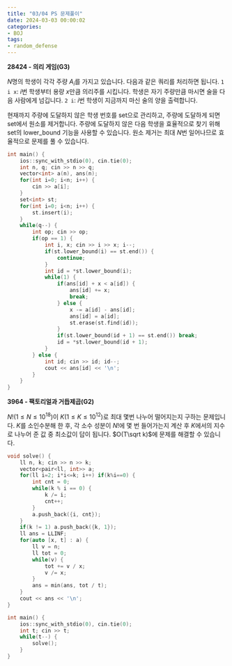 ```yaml
---
title: "03/04 PS 문제풀이"
date: 2024-03-03 00:00:02
categories:
- BOJ
tags:
- random_defense
---
```


**28424 - 의리 게임(G3)**

$N$명의 학생이 각각 주량 $A_i$를 가지고 있습니다. 다음과 같은 쿼리를 처리하면 됩니다. 
`1 i x`: $i$번 학생부터 용량 $x$만큼 의리주를 시킵니다. 학생은 자기 주량만큼 마시면 술을 다음 사람에게 넘깁니다. 
`2 i`: $i$​번 학생이 지금까지 마신 술의 양을 출력합니다.  

현재까지 주량에 도달하지 않은 학생 번호를 set으로 관리하고, 주량에 도달하게 되면 set에서 원소를 제거합니다. 주량에 도달하지 않은 다음 학생을 효율적으로 찾기 위해 set의 lower_bound 기능을 사용할 수 있습니다. 원소 제거는 최대 $N$번 일어나므로 효율적으로 문제를 풀 수 있습니다.

```cpp
int main() {
    ios::sync_with_stdio(0), cin.tie(0);
    int n, q; cin >> n >> q;
    vector<int> a(n), ans(n);
    for(int i=0; i<n; i++) {
        cin >> a[i];
    }
    set<int> st;
    for(int i=0; i<n; i++) {
        st.insert(i);
    }
    while(q--) {
        int op; cin >> op;
        if(op == 1) {
            int i, x; cin >> i >> x; i--;
            if(st.lower_bound(i) == st.end()) {
                continue;
            }
            int id = *st.lower_bound(i);
            while(1) {
                if(ans[id] + x < a[id]) {
                    ans[id] += x;
                    break;
                } else {
                    x -= a[id] - ans[id];
                    ans[id] = a[id];
                    st.erase(st.find(id));
                }
                if(st.lower_bound(id + 1) == st.end()) break;
                id = *st.lower_bound(id + 1);
            }
        } else {
            int id; cin >> id; id--;
            cout << ans[id] << '\n';
        }
    }
}
```

**3964 - 팩토리얼과 거듭제곱(G2)**

$N!(1 \leq N \leq 10^{18})$이 $K(1\leq K\leq 10^{12})$로 최대 몇번 나누어 떨어지는지 구하는 문제입니다. 
$K$를 소인수분해 한 후, 각 소수 성분이 $N!$에 몇 번 들어가는지 계산 후 $K$에서의 지수로 나누어 준 값 중 최소값이 답이 됩니다. $O(T\sqrt k)$에 문제를 해결할 수 있습니다. 

```cpp
void solve() {
    ll n, k; cin >> n >> k;
    vector<pair<ll, int>> a;
    for(ll i=2; i*i<=k; i++) if(k%i==0) {
        int cnt = 0;
        while(k % i == 0) {
            k /= i;
            cnt++;
        }
        a.push_back({i, cnt});
    }
    if(k != 1) a.push_back({k, 1});
    ll ans = LLINF;
    for(auto [x, t] : a) {
        ll v = n;
        ll tot = 0;
        while(v) {
            tot += v / x;           
            v /= x;
        }
        ans = min(ans, tot / t);
    }
    cout << ans << '\n';
}

int main() {
    ios::sync_with_stdio(0), cin.tie(0);
    int t; cin >> t;
    while(t--) {
        solve();
    }
}
```

